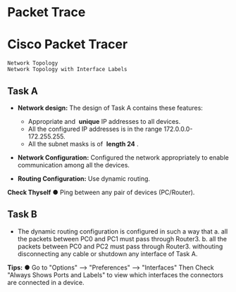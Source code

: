 # Packet Trace

# Cisco Packet Tracer

```
Network Topology
Network Topology with Interface Labels
```

## Task A

* **Network design:** The design of Task A contains these features:
    * Appropriate and ​ **unique** IP addresses to all devices.
    * All the configured IP addresses is in the range
       172.0.0.0-172.255.255.
    * All the subnet masks is of ​ **length 24** ​.
* **Network Configuration:** Configured the network appropriately to enable
    communication among all the devices.

* **Routing Configuration:** Use dynamic routing.

**Check Thyself**
● Ping between any pair of devices (PC/Router).

## Task B

* The dynamic routing configuration is configured in such a way that
    a. all the packets between PC0 and PC1 must pass through Router3.
    b. all the packets between PC0 and PC2 must pass through Router3.
   withouting disconnecting any cable or shutdown any interface of Task A.

**Tips:**
● Go to "Options" --> "Preferences" --> "Interfaces" Then Check "Always Shows
Ports and Labels" to view which interfaces the connectors are connected in a
device.

